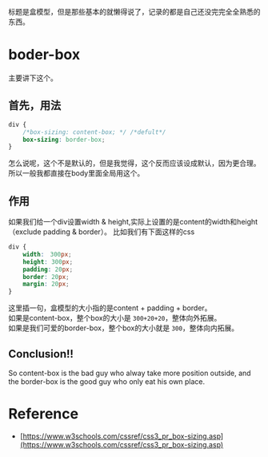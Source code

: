 标题是盒模型，但是那些基本的就懒得说了，记录的都是自己还没完完全全熟悉的东西。

# boder-box
主要讲下这个。

## 首先，用法
```css
div {
	/*box-sizing: content-box; */ /*defult*/
	box-sizing: border-box;
}
```
怎么说呢，这个不是默认的，但是我觉得，这个反而应该设成默认，因为更合理。所以一般我都直接在body里面全局用这个。

## 作用
如果我们给一个div设置width & height,实际上设置的是content的width和height（exclude padding & border）。
比如我们有下面这样的css
```css
div {
	width:　300px;
	height: 300px;
	padding: 20px;
	border: 20px;
	margin: 20px;
}
```
这里插一句，盒模型的大小指的是content + padding + border。  
如果是content-box，整个box的大小是 `300+20+20`，整体向外拓展。  
如果是我们可爱的border-box，整个box的大小就是 `300`，整体向内拓展。  

## Conclusion!!
So content-box is the bad guy who alway take more position outside, 
and the border-box is the good guy who only eat his own place.


# Reference
- [https://www.w3schools.com/cssref/css3_pr_box-sizing.asp](https://www.w3schools.com/cssref/css3_pr_box-sizing.asp)